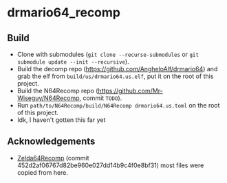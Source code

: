 # drmario64_recomp

## Build

- Clone with submodules (`git clone --recurse-submodules` or
  `git submodule update --init --recursive`).
- Build the decomp repo (<https://github.com/AngheloAlf/drmario64>) and grab
  the elf from `build/us/drmario64.us.elf`, put it on the root of this project.
- Build the N64Recomp repo (<https://github.com/Mr-Wiseguy/N64Recomp>, commit
  `TODO`).
- Run `path/to/N64Recomp/build/N64Recomp drmario64.us.toml` on the root of this
  project.
- Idk, I haven't gotten this far yet

## Acknowledgements

- [Zelda64Recomp](https://github.com/Mr-Wiseguy/Zelda64Recomp)
  (commit 452d2af06767d82be960e027dd14b9c4f0e8bf31)
  most files were copied from here.
